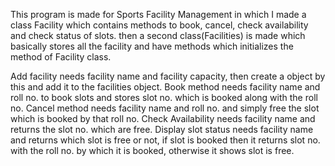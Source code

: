 This program is made for Sports Facility Management in which I made a class Facility which contains methods to book, cancel, check availability and check status of slots. then a second class(Facilities) is made which basically stores all the facility and have methods which initializes the method of Facility class.

Add facility needs facility name and facility capacity, then create a object by this and add it to the facilities object.
Book method needs facility name and roll no. to book slots and stores slot no. which is booked along with the roll no.
Cancel method needs facility name and roll no. and simply free the slot which is booked by that roll no.
Check Availability needs facility name and returns the slot no. which are free.
Display slot status needs facility name and returns which slot is free or not, if slot is booked then it returns slot no. with the roll no. by which it is booked, otherwise it shows slot is free. 